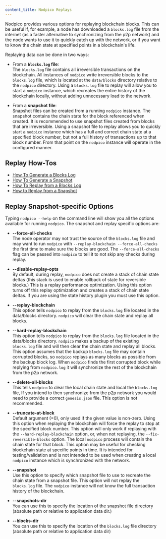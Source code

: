 ```yaml
---
content_title: Nodpico Replays
---
```


Nodpico provides various options for replaying blockchain blocks. This can be useful if, for example, a node has downloaded a `blocks.log` file from the internet (as a faster alternative to synchronizing from the p2p network) and the node wants to use it to quickly catch up with the network, or if you want to know the chain state at specified points in a blockchain's life.

Replaying data can be done in two ways:

- From a **`blocks.log` file**:  
The `blocks.log` file contains all irreversible transactions on the blockchain. All instances of `nodpico` write irreversible blocks to the `blocks.log` file, which is located at the `data/blocks` directory relative to the `nodpico` directory. Using a `blocks.log` file to replay will allow you to start a `nodpico` instance, which recreates the entire history of the blockchain locally, without adding unnecessary load to the network.

- From a **snapshot file**:  
Snapshot files can be created from a running `nodpico` instance. The snapshot contains the chain state for the block referenced when created. It is recommended to use snapshot files created from blocks that are irreversible. Using a snapshot file to replay allows you to quickly start a `nodpico` instance which has a full and correct chain state at a specified block number, but not a full history of transactions up to that block number. From that point on the `nodpico` instance will operate in the configured manner.

## Replay How-Tos

* [How To Generate a Blocks Log](how-to-generate-a-blocks.log.md)
* [How To Generate a Snapshot](how-to-generate-a-snapshot.md)
* [How To Replay from a Blocks Log](how-to-replay-from-a-blocks.log.md)
* [How to Replay from a Snapshot](how-to-replay-from-a-snapshot.md)

## Replay Snapshot-specific Options

Typing `nodpico --help` on the command line will show you all the options available for running `nodpico`. The snapshot and replay specific options are:

 - **--force-all-checks**  
The node operator may not trust the source of the `blocks.log` file and may want to run `nodpico` with `--replay-blockchain --force-all-checks` the first time to make sure the blocks are good. The `--force-all-checks` flag can be passed into `nodpico` to tell it to not skip any checks during replay.

 - **--disable-replay-opts**  
By default, during replay, `nodpico` does not create a stack of chain state deltas (this stack is used to enable rollback of state for reversible blocks.) This is a replay performance optimization. Using this option turns off this replay optimization and creates a stack of chain state deltas. If you are using the state history plugin you must use this option.

 - **--replay-blockchain**  
This option tells `nodpico` to replay from the `blocks.log` file located in the data/blocks directory. `nodpico` will clear the chain state and replay all blocks.

 - **--hard-replay-blockchain**  
This option tells `nodpico` to replay from the `blocks.log` file located in the data/blocks directory. `nodpico` makes a backup of the existing `blocks.log` file and will then clear the chain state and replay all blocks. This option assumes that the backup `blocks.log` file may contain corrupted blocks, so `nodpico` replays as many blocks as possible from the backup block log. When `nodpico` finds the first corrupted block while replying from `nodpico.log` it will synchronize the rest of the blockchain from the p2p network.

 - **--delete-all-blocks**  
This tells `nodpico` to clear the local chain state and local the `blocks.log` file, If you intend to then synchronize from the p2p network you would need to provide a correct `genesis.json` file. This option is not recommended.

 - **--truncate-at-block**  
Default argument (=0), only used if the given value is non-zero.
Using this option when replaying the blockchain will force the replay to stop at the specified block number. This option will only work if replaying with the `--hard-replay-blockchain` option, or, when not replaying, the `--fix-reversible-blocks` option. The local `nodpico` process will contain the chain state for that block. This option may be useful for checking blockchain state at specific points in time. It is intended for testing/validation and is not intended to be used when creating a local `nodpico` instance which is synchronized with the network.  
 
 - **--snapshot**  
Use this option to specify which snapshot file to use to recreate the chain state from a snapshot file. This option will not replay the `blocks.log` file. The `nodpico` instance will not know the full transaction history of the blockchain. 

 - **--snapshots-dir**  
You can use this to specify the location of the snapshot file directory  (absolute path or relative to application data dir.)

 - **--blocks-dir**  
You can use this to specify the location of the `blocks.log` file directory  (absolute path or relative to application data dir)
